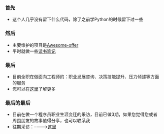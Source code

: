 ### 首先
- 这个人几乎没有留下什么代码，除了之前学Python的时候留下过一些
### 然后
- 主要维护的项目是[Awesome-offer](https://github.com/lietoumai/Awesome-offer)
- 平时就做一些[读书笔记](https://github.com/lietoumai/Reflection)
### 最后
- 目前全职在做面向工程师的：职业发展咨询、决策技能提升、压力倾述等方面的服务
- 您可以在[这里](http://guwenmai.sxl.cn/)了解更多
### 最后的最后
- 目前在做一个程序员职业生涯变迁的采访，目前已做3期，如果您觉得您或者周围朋友的故事值得分享，也可以联系我
- 往期采访：---->[这里](https://mp.weixin.qq.com/mp/appmsgalbum?action=getalbum&album_id=1496616199663730689&__biz=MzA4MjU3NDQ1MA==#wechat_redirect)
